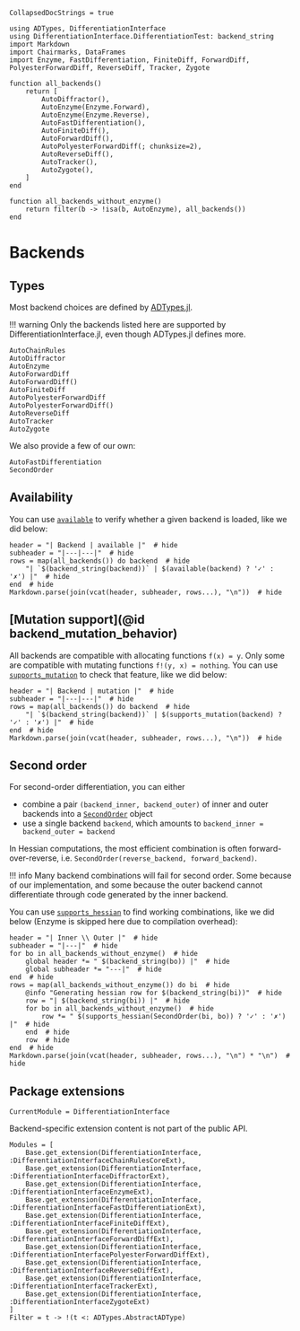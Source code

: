 ```@meta
CollapsedDocStrings = true
```

```@setup backends
using ADTypes, DifferentiationInterface
using DifferentiationInterface.DifferentiationTest: backend_string
import Markdown
import Chairmarks, DataFrames
import Enzyme, FastDifferentiation, FiniteDiff, ForwardDiff, PolyesterForwardDiff, ReverseDiff, Tracker, Zygote

function all_backends()
    return [
        AutoDiffractor(),
        AutoEnzyme(Enzyme.Forward),
        AutoEnzyme(Enzyme.Reverse),
        AutoFastDifferentiation(),
        AutoFiniteDiff(),
        AutoForwardDiff(),
        AutoPolyesterForwardDiff(; chunksize=2),
        AutoReverseDiff(),
        AutoTracker(),
        AutoZygote(),
    ]
end

function all_backends_without_enzyme()
    return filter(b -> !isa(b, AutoEnzyme), all_backends())
end
```

# Backends

## Types

Most backend choices are defined by [ADTypes.jl](https://github.com/SciML/ADTypes.jl).

!!! warning
    Only the backends listed here are supported by DifferentiationInterface.jl, even though ADTypes.jl defines more.

```@docs
AutoChainRules
AutoDiffractor
AutoEnzyme
AutoForwardDiff
AutoForwardDiff()
AutoFiniteDiff
AutoPolyesterForwardDiff
AutoPolyesterForwardDiff()
AutoReverseDiff
AutoTracker
AutoZygote
```

We also provide a few of our own:

```@docs
AutoFastDifferentiation
SecondOrder
```

## Availability

You can use [`available`](@ref) to verify whether a given backend is loaded, like we did below:

```@example backends
header = "| Backend | available |"  # hide
subheader = "|---|---|"  # hide
rows = map(all_backends()) do backend  # hide
    "| `$(backend_string(backend))` | $(available(backend) ? '✓' : '✗') |"  # hide
end  # hide
Markdown.parse(join(vcat(header, subheader, rows...), "\n"))  # hide
```

## [Mutation support](@id backend_mutation_behavior)

All backends are compatible with allocating functions `f(x) = y`.
Only some are compatible with mutating functions `f!(y, x) = nothing`.
You can use [`supports_mutation`](@ref) to check that feature, like we did below:

```@example backends
header = "| Backend | mutation |"  # hide
subheader = "|---|---|"  # hide
rows = map(all_backends()) do backend  # hide
    "| `$(backend_string(backend))` | $(supports_mutation(backend) ? '✓' : '✗') |"  # hide
end  # hide
Markdown.parse(join(vcat(header, subheader, rows...), "\n"))  # hide
```

## Second order

For second-order differentiation, you can either

- combine a pair `(backend_inner, backend_outer)` of inner and outer backends into a [`SecondOrder`](@ref) object
- use a single backend `backend`, which amounts to `backend_inner = backend_outer = backend`

In Hessian computations, the most efficient combination is often forward-over-reverse, i.e. `SecondOrder(reverse_backend, forward_backend)`.

!!! info
    Many backend combinations will fail for second order.
    Some because of our implementation, and some because the outer backend cannot differentiate through code generated by the inner backend.

You can use [`supports_hessian`](@ref) to find working combinations, like we did below (Enzyme is skipped here due to compilation overhead):

```@example backends
header = "| Inner \\ Outer |"  # hide
subheader = "|---|"  # hide
for bo in all_backends_without_enzyme()  # hide
    global header *= " $(backend_string(bo)) |"  # hide
    global subheader *= "---|"  # hide
end  # hide
rows = map(all_backends_without_enzyme()) do bi  # hide
    @info "Generating hessian row for $(backend_string(bi))"  # hide
    row = "| $(backend_string(bi)) |"  # hide
    for bo in all_backends_without_enzyme()  # hide
        row *= " $(supports_hessian(SecondOrder(bi, bo)) ? '✓' : '✗') |"  # hide
    end  # hide
    row  # hide
end  # hide
Markdown.parse(join(vcat(header, subheader, rows...), "\n") * "\n")  # hide
```

## Package extensions

```@meta
CurrentModule = DifferentiationInterface
```

Backend-specific extension content is not part of the public API.

```@autodocs
Modules = [
    Base.get_extension(DifferentiationInterface, :DifferentiationInterfaceChainRulesCoreExt),
    Base.get_extension(DifferentiationInterface, :DifferentiationInterfaceDiffractorExt),
    Base.get_extension(DifferentiationInterface, :DifferentiationInterfaceEnzymeExt),
    Base.get_extension(DifferentiationInterface, :DifferentiationInterfaceFastDifferentiationExt),
    Base.get_extension(DifferentiationInterface, :DifferentiationInterfaceFiniteDiffExt),
    Base.get_extension(DifferentiationInterface, :DifferentiationInterfaceForwardDiffExt),
    Base.get_extension(DifferentiationInterface, :DifferentiationInterfacePolyesterForwardDiffExt),
    Base.get_extension(DifferentiationInterface, :DifferentiationInterfaceReverseDiffExt),
    Base.get_extension(DifferentiationInterface, :DifferentiationInterfaceTrackerExt),
    Base.get_extension(DifferentiationInterface, :DifferentiationInterfaceZygoteExt)
]
Filter = t -> !(t <: ADTypes.AbstractADType)
```

